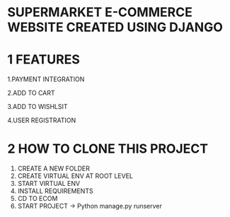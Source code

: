 # SUPERMARKET E-COMMERCE WEBSITE CREATED USING DJANGO

# 1 FEATURES

1.PAYMENT INTEGRATION

2.ADD TO CART 

3.ADD TO WISHLSIT 

4.USER REGISTRATION

# 2 HOW TO CLONE THIS PROJECT

1. CREATE A NEW FOLDER
2. CREATE VIRTUAL ENV AT ROOT LEVEL
3. START VIRTUAL ENV
4. INSTALL REQUIREMENTS
5. CD TO ECOM
6. START PROJECT -> Python manage.py runserver

